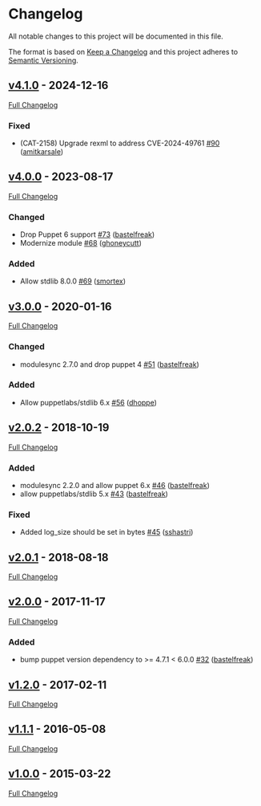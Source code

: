 <!-- markdownlint-disable MD024 -->
# Changelog

All notable changes to this project will be documented in this file.

The format is based on [Keep a Changelog](http://keepachangelog.com/en/1.0.0/) and this project adheres to [Semantic Versioning](http://semver.org).

## [v4.1.0](https://github.com/puppetlabs/puppetlabs-windows_eventlog/tree/v4.1.0) - 2024-12-16

[Full Changelog](https://github.com/puppetlabs/puppetlabs-windows_eventlog/compare/v4.0.0...v4.1.0)

### Fixed

- (CAT-2158) Upgrade rexml to address CVE-2024-49761 [#90](https://github.com/puppetlabs/puppetlabs-windows_eventlog/pull/90) ([amitkarsale](https://github.com/amitkarsale))

## [v4.0.0](https://github.com/puppetlabs/puppetlabs-windows_eventlog/tree/v4.0.0) - 2023-08-17

[Full Changelog](https://github.com/puppetlabs/puppetlabs-windows_eventlog/compare/v3.0.0...v4.0.0)

### Changed

- Drop Puppet 6 support [#73](https://github.com/puppetlabs/puppetlabs-windows_eventlog/pull/73) ([bastelfreak](https://github.com/bastelfreak))
- Modernize module [#68](https://github.com/puppetlabs/puppetlabs-windows_eventlog/pull/68) ([ghoneycutt](https://github.com/ghoneycutt))

### Added

- Allow stdlib 8.0.0 [#69](https://github.com/puppetlabs/puppetlabs-windows_eventlog/pull/69) ([smortex](https://github.com/smortex))

## [v3.0.0](https://github.com/puppetlabs/puppetlabs-windows_eventlog/tree/v3.0.0) - 2020-01-16

[Full Changelog](https://github.com/puppetlabs/puppetlabs-windows_eventlog/compare/v2.0.2...v3.0.0)

### Changed

- modulesync 2.7.0 and drop puppet 4 [#51](https://github.com/puppetlabs/puppetlabs-windows_eventlog/pull/51) ([bastelfreak](https://github.com/bastelfreak))

### Added

- Allow puppetlabs/stdlib 6.x [#56](https://github.com/puppetlabs/puppetlabs-windows_eventlog/pull/56) ([dhoppe](https://github.com/dhoppe))

## [v2.0.2](https://github.com/puppetlabs/puppetlabs-windows_eventlog/tree/v2.0.2) - 2018-10-19

[Full Changelog](https://github.com/puppetlabs/puppetlabs-windows_eventlog/compare/v2.0.1...v2.0.2)

### Added

- modulesync 2.2.0 and allow puppet 6.x [#46](https://github.com/puppetlabs/puppetlabs-windows_eventlog/pull/46) ([bastelfreak](https://github.com/bastelfreak))
- allow puppetlabs/stdlib 5.x [#43](https://github.com/puppetlabs/puppetlabs-windows_eventlog/pull/43) ([bastelfreak](https://github.com/bastelfreak))

### Fixed

- Added log_size should be set in bytes [#45](https://github.com/puppetlabs/puppetlabs-windows_eventlog/pull/45) ([sshastri](https://github.com/sshastri))

## [v2.0.1](https://github.com/puppetlabs/puppetlabs-windows_eventlog/tree/v2.0.1) - 2018-08-18

[Full Changelog](https://github.com/puppetlabs/puppetlabs-windows_eventlog/compare/v2.0.0...v2.0.1)

## [v2.0.0](https://github.com/puppetlabs/puppetlabs-windows_eventlog/tree/v2.0.0) - 2017-11-17

[Full Changelog](https://github.com/puppetlabs/puppetlabs-windows_eventlog/compare/v1.2.0...v2.0.0)

### Added

- bump puppet version dependency to >= 4.7.1 < 6.0.0 [#32](https://github.com/puppetlabs/puppetlabs-windows_eventlog/pull/32) ([bastelfreak](https://github.com/bastelfreak))

## [v1.2.0](https://github.com/puppetlabs/puppetlabs-windows_eventlog/tree/v1.2.0) - 2017-02-11

[Full Changelog](https://github.com/puppetlabs/puppetlabs-windows_eventlog/compare/v1.1.1...v1.2.0)

## [v1.1.1](https://github.com/puppetlabs/puppetlabs-windows_eventlog/tree/v1.1.1) - 2016-05-08

[Full Changelog](https://github.com/puppetlabs/puppetlabs-windows_eventlog/compare/v1.0.0...v1.1.1)

## [v1.0.0](https://github.com/puppetlabs/puppetlabs-windows_eventlog/tree/v1.0.0) - 2015-03-22

[Full Changelog](https://github.com/puppetlabs/puppetlabs-windows_eventlog/compare/9c1e1c3452351d1d1e7c5a8b82d76c6cf3e4e7d6...v1.0.0)
